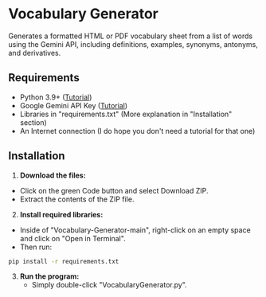 # Vocabulary Generator

Generates a formatted HTML or PDF vocabulary sheet from a list of words using the Gemini API, including definitions, examples, synonyms, antonyms, and derivatives.

## Requirements

- Python 3.9+ ([Tutorial](https://youtu.be/YKSpANU8jPE?t=17))
- Google Gemini API Key ([Tutorial](https://www.youtube.com/watch?v=6BRyynZkvf0))
- Libraries in "requirements.txt" (More explanation in "Installation" section)
- An Internet connection (I do hope you don't need a tutorial for that one)

## Installation

1. **Download the files:**

- Click on the green Code button and select Download ZIP.
- Extract the contents of the ZIP file.

2. **Install required libraries:**

- Inside of "Vocabulary-Generator-main", right-click on an empty space and click on "Open in Terminal".
- Then run:
```bash
pip install -r requirements.txt
```

3. **Run the program:**
   - Simply double-click "VocabularyGenerator.py".
